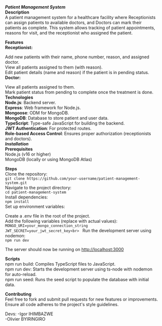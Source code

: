 ***Patient Management System***<br>
**Description**<br>
A patient management system for a healthcare facility where Receptionists can assign patients to available doctors, and Doctors can mark their patients as complete. This system allows tracking of patient appointments, reasons for visit, and the receptionist who assigned the patient.<br>

**Features**<br>
**Receptionist:**<br>

Add new patients with their name, phone number, reason, and assigned doctor.<br>
View all patients assigned to them (with reason).<br>
Edit patient details (name and reason) if the patient is in pending status.<br>
**Doctor:**<br>

View all patients assigned to them.<br>
Mark patient status from pending to complete once the treatment is done.<br>
**Technologies**<br>
**Node.js**: Backend server.<br>
**Express**: Web framework for Node.js.<br>
**Mongoose**: ODM for MongoDB.<br>
**MongoDB**: Database to store patient and user data.<br>
**TypeScript**: Type-safe JavaScript for building the backend.<br>
**JWT Authentication**: For protected routes.<br>
**Role-based Access Control**: Ensures proper authorization (receptionists and doctors).<br>
***Installation***<br>
**Prerequisites**<br>
Node.js (v16 or higher)<br>
MongoDB (locally or using MongoDB Atlas)<br>

**Steps**<br>
Clone the repository:<br>
`git clone https://github.com/your-username/patient-management-system.git`<br>
Navigate to the project directory:<br>
`cd patient-management-system`<br>
Install dependencies:<br>
`npm install`<br>
Set up environment variables:<br>

Create a .env file in the root of the project.<br>
Add the following variables (replace with actual values):<br>
`MONGO_URI=your_mongo_connection_string
JWT_SECRET=your_jwt_secret_key<br>
`
Run the development server using nodemon:<br>
`npm run dev`<br>

The server should now be running on [http://localhost:3000](https://meddesk-bn.onrender.com)<br>

**Scripts**<br>
npm run build: Compiles TypeScript files to JavaScript.<br>
npm run dev: Starts the development server using ts-node with nodemon for auto-reload.<br>
npm run seed: Runs the seed script to populate the database with initial data.<br>

**Contributing**<br>
Feel free to fork and submit pull requests for new features or improvements. Ensure all code adheres to the project's style guidelines.<br>

Devs: -Igor IHIMBAZWE<br>
      -Olivier BYIRINGIRO<br>




